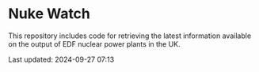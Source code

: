 # Nuke Watch

This repository includes code for retrieving the latest information available on the output of EDF nuclear power plants in the UK.

Last updated: 2024-09-27 07:13